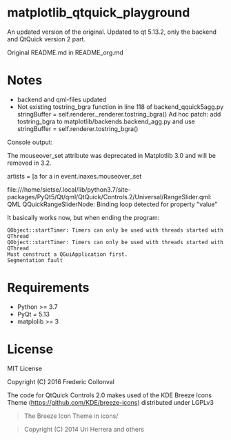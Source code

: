 # matplotlib_qtquick_playground

An updated version of the original.
Updated to qt 5.13.2, only the backend and QtQuick version 2 part.

Original README.md in README_org.md


Notes
=======

- backend and qml-files updated
- Not existing tostring_bgra function in line 118 of backend_qquick5agg.py
       stringBuffer = self.renderer._renderer.tostring_bgra()
  Ad hoc patch: add tostring_bgra to matplotlib/backends.backend_agg.py and use
        stringBuffer = self.renderer.tostring_bgra()

Console output:

The mouseover_set attribute was deprecated in Matplotlib 3.0 and will be removed in 3.2.

  artists = [a for a in event.inaxes.mouseover_set

  file:///home/sietse/.local/lib/python3.7/site-packages/PyQt5/Qt/qml/QtQuick/Controls.2/Universal/RangeSlider.qml: QML QQuickRangeSliderNode: Binding loop detected for property "value"

It basically works now, but when ending the program:

    QObject::startTimer: Timers can only be used with threads started with QThread
    QObject::startTimer: Timers can only be used with threads started with QThread
    Must construct a QGuiApplication first.
    Segmentation fault



Requirements
============

* Python >= 3.7
* PyQt = 5.13
* matplolib >= 3

License
=======

MIT License

Copyright (C) 2016 Frederic Collonval

The code for QtQuick Controls 2.0 makes used of the KDE Breeze Icons Theme (https://github.com/KDE/breeze-icons) distributed under LGPLv3

> The Breeze Icon Theme in icons/

> Copyright (C) 2014 Uri Herrera and others
